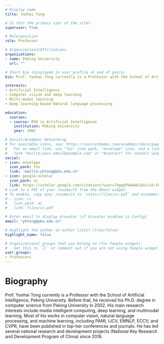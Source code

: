 ```yaml
---
# Display name
title: Yunhai Tong

# Is this the primary user of the site?
superuser: True

# Role/position
role: Professor

# Organizations/Affiliations
organizations:
- name: Peking University
  url: ""

# Short bio (displayed in user profile at end of posts)
bio: Prof. Yunhai Tong currently is a Professor with the School of Artificial Intelligence, Peking University.

interests:
- Artificial Intelligence
- Computer vision and deep learning 
- Multi-modal learning 
- Deep learning-based Natural language processing

education:
  courses:
  - course: PhD in Artificial Intelligence
    institution: Peking University
    year: 2002

# Social/Academic Networking
# For available icons, see: https://sourcethemes.com/academic/docs/page-builder/#icons
#   For an email link, use "fas" icon pack, "envelope" icon, and a link in the
#   form "mailto:your-email@example.com" or "#contact" for contact widget.
social:
- icon: envelope
  icon_pack: fas
  link: 'mailto:yhtong@pku.edu.cn'
- icon: google-scholar
  icon_pack: ai
  link: https://scholar.google.com/citations?user=T4gqdPkAAAAJ&hl=zh-CN
# Link to a PDF of your resume/CV from the About widget.
# To enable, copy your resume/CV to `static/files/cv.pdf` and uncomment the lines below.
# - icon: cv
#   icon_pack: ai
#   link: files/cv.pdf

# Enter email to display Gravatar (if Gravatar enabled in Config)
email: "yhtong@pku.edu.cn"

# Highlight the author in author lists? (true/false)
highlight_name: false

# Organizational groups that you belong to (for People widget)
#   Set this to `[]` or comment out if you are not using People widget.
user_groups:
- Professors
---
```

# Biography

Prof. Yunhai Tong currently is a Professor with the School of Artificial Intelligence, Peking University. Before that, he received his Ph.D. degree in computer science from Peking University in 2002. His main research interests include media intelligent computing, deep learning, and multimodal learning. Most of his works in computer vision, natural language processing, and machine learning, including PAMI, IJCV, EMNLP, ECCV, and CVPR, have been published in top-tier conferences and journals. He has led several national research and development projects (National Key Research and Development Program of China) since 2018.
